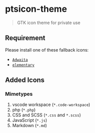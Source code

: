 # ptsicon-theme
> GTK icon theme for private use

## Requirement
Please install one of these fallback icons:
  - [`Adwaita`](https://github.com/GNOME/adwaita-icon-theme)
  - [`elementary`](https://github.com/elementary/icons)

## Added Icons

### Mimetypes
  1. vscode workspace (`*.code-workspace`)
  2. php (`*.php`)
  3. CSS and SCSS (`*.css` and `*.scss`)
  4. JavaScript (`*.js`)
  5. Markdown (`*.md`)

